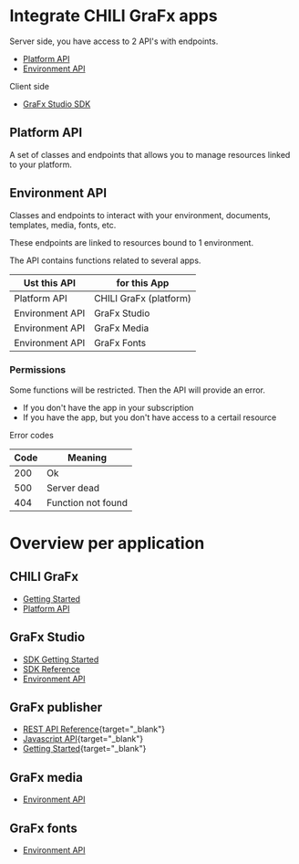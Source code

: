 # Integrate CHILI GraFx apps

Server side, you have access to 2 API's with endpoints.

- [Platform API](/CHILI_GraFx/platform_api/)
- [Environment API](/CHILI_GraFx/environment_api/)

Client side

- [GraFx Studio SDK](/GraFx_studio/sdk/)

## Platform API

A set of classes and endpoints that allows you to manage resources linked to your platform.

## Environment API

Classes and endpoints to interact with your environment, documents, templates, media, fonts, etc.

These endpoints are linked to resources bound to 1 environment.

The API contains functions related to several apps. 

| Ust this API	   	   	    | for this App |
|-------------------|-------------|
| Platform API  	| CHILI GraFx (platform)|
| Environment API	| GraFx Studio |
| Environment API	| GraFx Media |
| Environment API	| GraFx Fonts |

### Permissions

Some functions will be restricted. Then the API will provide an error.

- If you don't have the app in your subscription
- If you have the app, but you don't have access to a certail resource

Error codes

| Code	   	   	    | Meaning     |
|-------------------|-------------|
| 200		     	| Ok   |
| 500		     	| Server dead   |
| 404		     	| Function not found   |

# Overview per application

## CHILI GraFx

- [Getting Started](/CHILI_GraFx/integration/getting_started/)
- [Platform API](/CHILI_GraFx/platform_api/)

## GraFx Studio

- [SDK Getting Started](/GraFx_studio/integration/getting_started/)		
- [SDK Reference](/GraFx_studio/sdk/)
- [Environment API](/CHILI_GraFx/environment_api/)

## GraFx publisher

- [REST API Reference](https://mydocumentation.chili-publish.com/search?text=rest%20api%20endpoints){target="_blank"}
- [Javascript API](https://mydocumentation.chili-publish.com/search?text=Getting%20started%20with%20your%20JavaScript%20integration){target="_blank"}
- [Getting Started](https://mydocumentation.chili-publish.com/search?text=chili%20api%20guide){target="_blank"}

## GraFx media

- [Environment API](/CHILI_GraFx/environment_api/)

## GraFx fonts

- [Environment API](/CHILI_GraFx/environment_api/)
